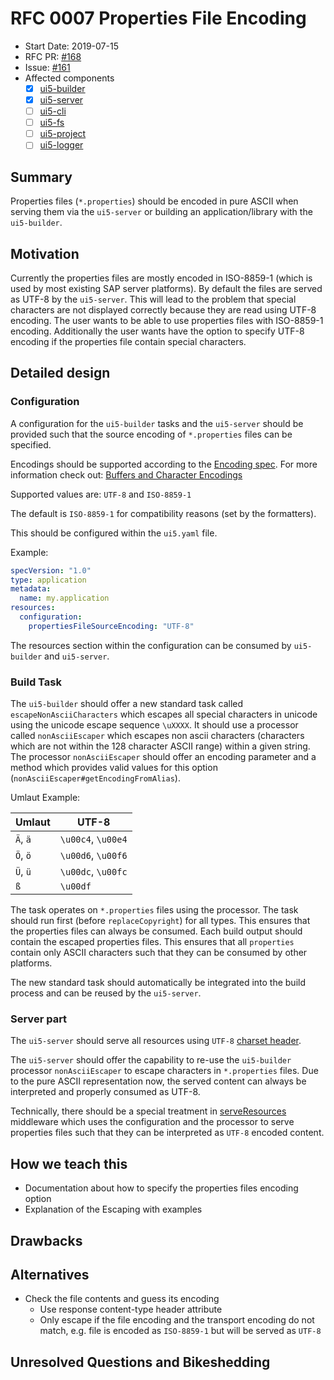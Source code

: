 # RFC 0007 Properties File Encoding

- Start Date: 2019-07-15
- RFC PR: [#168](https://github.com/SAP/ui5-tooling/pull/168)
- Issue: [#161](https://github.com/SAP/ui5-tooling/issues/161)
- Affected components
  - [x] [ui5-builder](https://github.com/SAP/ui5-builder)
  - [x] [ui5-server](https://github.com/SAP/ui5-server)
  - [ ] [ui5-cli](https://github.com/SAP/ui5-cli)
  - [ ] [ui5-fs](https://github.com/SAP/ui5-fs)
  - [ ] [ui5-project](https://github.com/SAP/ui5-project)
  - [ ] [ui5-logger](https://github.com/SAP/ui5-logger)

## Summary

Properties files (`*.properties`) should be encoded in pure ASCII when serving them via the `ui5-server` or building an application/library with the `ui5-builder`.

## Motivation

Currently the properties files are mostly encoded in ISO-8859-1 (which is used by most existing SAP server platforms).
By default the files are served as UTF-8 by the `ui5-server`. This will lead to the problem that special characters are not displayed correctly because they are read using UTF-8 encoding.
The user wants to be able to use properties files with ISO-8859-1 encoding. Additionally the user wants have the option to specify UTF-8 encoding if the properties file contain special characters.

## Detailed design

### Configuration

A configuration for the `ui5-builder` tasks and the `ui5-server` should be provided such that the source encoding of `*.properties` files can be specified.

Encodings should be supported according to the [Encoding spec](https://encoding.spec.whatwg.org/).
For more information check out: [Buffers and Character Encodings](https://nodejs.org/api/buffer.html#buffer_buffers_and_character_encodings)

Supported values are: `UTF-8` and `ISO-8859-1`

The default is `ISO-8859-1` for compatibility reasons (set by the formatters).

This should be configured within the `ui5.yaml` file.

Example:

```yaml
specVersion: "1.0"
type: application
metadata:
  name: my.application
resources:
  configuration:
    propertiesFileSourceEncoding: "UTF-8"
```

The resources section within the configuration can be consumed by `ui5-builder` and `ui5-server`.

### Build Task

The `ui5-builder` should offer a new standard task called `escapeNonAsciiCharacters` which escapes all special characters in unicode using the unicode escape sequence `\uXXXX`.
It should use a processor called `nonAsciiEscaper` which escapes non ascii characters (characters which are not within the 128 character ASCII range) within a given string.
The processor `nonAsciiEscaper` should offer an encoding parameter and a method which provides valid values for this option (`nonAsciiEscaper#getEncodingFromAlias`).


Umlaut Example:

| Umlaut   | UTF-8              |
|----------|--------------------|
| `Ä`, `ä` | `\u00c4`, `\u00e4` |
| `Ö`, `ö` | `\u00d6`, `\u00f6` |
| `Ü`, `ü` | `\u00dc`, `\u00fc` |
| `ß`      | `\u00df`           |

The task operates on `*.properties` files using the processor.
The task should run first (before `replaceCopyright`) for all types.
This ensures that the properties files can always be consumed.
Each build output should contain the escaped properties files.
This ensures that all `properties` contain only ASCII characters such that they can be consumed by other platforms.

The new standard task should automatically be integrated into the build process and can be reused by the `ui5-server`.

### Server part

The `ui5-server` should serve all resources using `UTF-8` [charset header](https://www.w3.org/International/articles/http-charset/index.en).

The `ui5-server` should offer the capability to re-use the `ui5-builder` processor `nonAsciiEscaper` to escape characters in `*.properties` files.
Due to the pure ASCII representation now, the served content can always be interpreted and properly consumed as UTF-8.

Technically, there should be a special treatment in [serveResources](https://github.com/SAP/ui5-server/blob/master/lib/middleware/serveResources.js#L42) middleware which uses the configuration and the processor to serve properties files such that they can be interpreted as `UTF-8` encoded content.

## How we teach this

- Documentation about how to specify the properties files encoding option
- Explanation of the Escaping with examples

## Drawbacks

## Alternatives

- Check the file contents and guess its encoding
  - Use response content-type header attribute
  - Only escape if the file encoding and the transport encoding do not match, e.g. file is encoded as `ISO-8859-1` but will be served as `UTF-8`

## Unresolved Questions and Bikeshedding
